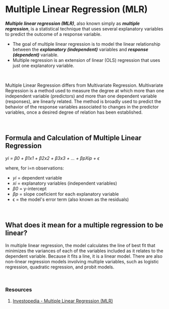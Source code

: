# Multiple Linear Regression (MLR)

_**Multiple linear regression (MLR)**_, also known simply as _**multiple regression**_, is a statistical technique that uses several explanatory variables to predict the outcome of a response variable.
- The goal of multiple linear regression is to model the linear relationship between the _**explanatory (independent)**_ variables and _**response (dependent)**_ variable. 
- Multiple regression is an extension of linear (OLS) regression that uses just one explanatory variable.


<br>

Multiple Linear Regression differs from Multivariate Regression. Multivariate Regression is a method used to measure the degree at which more than one independent variable (predictors) and more than one dependent variable (responses), are linearly related. The method is broadly used to predict the behavior of the response variables associated to changes in the predictor variables, once a desired degree of relation has been established.

<br>

## Formula and Calculation of Multiple Linear Regression
_yi = β0 + β1x1 + β2x2 + β3x3 + ... + βpXip + ϵ_

where, for i=n observations:
- _yi_ = dependent variable
- _xi_ = explanatory variables (independent variables)
- _β0_ = y-intercept
- _βp_ = slope coeficient for each explanatory variable
- ϵ = the model's error term (also known as the residuals)

<br>

## What does it mean for a multiple regression to be linear?
In multiple linear regression, the model calculates the line of best fit that minimizes the variances of each of the variables included as it relates to the dependent variable. Because it fits a line, it is a linear model. There are also non-linear regression models involving multiple variables, such as logistic regression, quadratic regression, and probit models.

<br>

### Resources
1. [Investopedia - Multiple Linear Regression (MLR)](https://www.investopedia.com/terms/m/mlr.asp)
